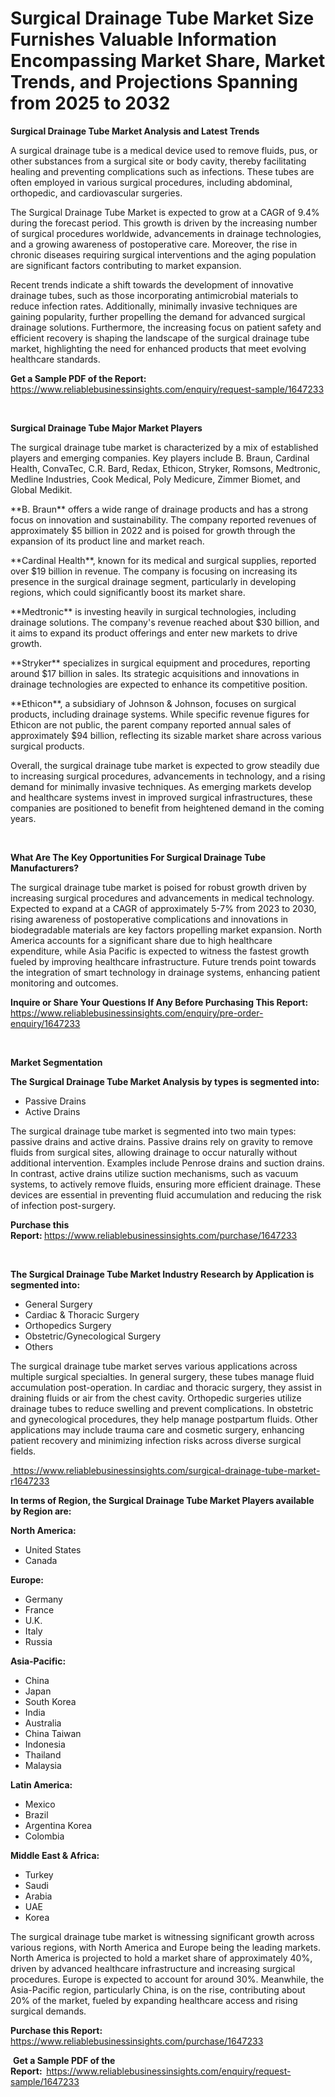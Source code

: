 <p><h1>Surgical Drainage Tube Market Size Furnishes Valuable Information Encompassing Market Share, Market Trends, and Projections Spanning from 2025 to 2032</h1></p><p><strong>Surgical Drainage Tube Market Analysis and Latest Trends</strong></p>
<p><p>A surgical drainage tube is a medical device used to remove fluids, pus, or other substances from a surgical site or body cavity, thereby facilitating healing and preventing complications such as infections. These tubes are often employed in various surgical procedures, including abdominal, orthopedic, and cardiovascular surgeries.</p><p>The Surgical Drainage Tube Market is expected to grow at a CAGR of 9.4% during the forecast period. This growth is driven by the increasing number of surgical procedures worldwide, advancements in drainage technologies, and a growing awareness of postoperative care. Moreover, the rise in chronic diseases requiring surgical interventions and the aging population are significant factors contributing to market expansion. </p><p>Recent trends indicate a shift towards the development of innovative drainage tubes, such as those incorporating antimicrobial materials to reduce infection rates. Additionally, minimally invasive techniques are gaining popularity, further propelling the demand for advanced surgical drainage solutions. Furthermore, the increasing focus on patient safety and efficient recovery is shaping the landscape of the surgical drainage tube market, highlighting the need for enhanced products that meet evolving healthcare standards.</p></p>
<p><strong>Get a Sample PDF of the Report:&nbsp;</strong> <a href="https://www.reliablebusinessinsights.com/enquiry/request-sample/1647233?utm_campaign=2224&utm_medium=2&utm_source=Github&utm_content=ia&utm_term=13042025&utm_id=surgical-drainage-tube">https://www.reliablebusinessinsights.com/enquiry/request-sample/1647233</a></p>
<p>&nbsp;</p>
<p><strong>Surgical Drainage Tube Major Market Players</strong></p>
<p><p>The surgical drainage tube market is characterized by a mix of established players and emerging companies. Key players include B. Braun, Cardinal Health, ConvaTec, C.R. Bard, Redax, Ethicon, Stryker, Romsons, Medtronic, Medline Industries, Cook Medical, Poly Medicure, Zimmer Biomet, and Global Medikit.</p><p>**B. Braun** offers a wide range of drainage products and has a strong focus on innovation and sustainability. The company reported revenues of approximately $5 billion in 2022 and is poised for growth through the expansion of its product line and market reach.</p><p>**Cardinal Health**, known for its medical and surgical supplies, reported over $19 billion in revenue. The company is focusing on increasing its presence in the surgical drainage segment, particularly in developing regions, which could significantly boost its market share.</p><p>**Medtronic** is investing heavily in surgical technologies, including drainage solutions. The company's revenue reached about $30 billion, and it aims to expand its product offerings and enter new markets to drive growth.</p><p>**Stryker** specializes in surgical equipment and procedures, reporting around $17 billion in sales. Its strategic acquisitions and innovations in drainage technologies are expected to enhance its competitive position.</p><p>**Ethicon**, a subsidiary of Johnson & Johnson, focuses on surgical products, including drainage systems. While specific revenue figures for Ethicon are not public, the parent company reported annual sales of approximately $94 billion, reflecting its sizable market share across various surgical products.</p><p>Overall, the surgical drainage tube market is expected to grow steadily due to increasing surgical procedures, advancements in technology, and a rising demand for minimally invasive techniques. As emerging markets develop and healthcare systems invest in improved surgical infrastructures, these companies are positioned to benefit from heightened demand in the coming years.</p></p>
<p>&nbsp;</p>
<p><strong>What Are The Key Opportunities For Surgical Drainage Tube Manufacturers?</strong></p>
<p><p>The surgical drainage tube market is poised for robust growth driven by increasing surgical procedures and advancements in medical technology. Expected to expand at a CAGR of approximately 5-7% from 2023 to 2030, rising awareness of postoperative complications and innovations in biodegradable materials are key factors propelling market expansion. North America accounts for a significant share due to high healthcare expenditure, while Asia Pacific is expected to witness the fastest growth fueled by improving healthcare infrastructure. Future trends point towards the integration of smart technology in drainage systems, enhancing patient monitoring and outcomes.</p></p>
<p><strong>Inquire or Share Your Questions If Any Before Purchasing This Report:</strong> <a href="https://www.reliablebusinessinsights.com/enquiry/pre-order-enquiry/1647233?utm_campaign=2224&utm_medium=2&utm_source=Github&utm_content=ia&utm_term=13042025&utm_id=surgical-drainage-tube">https://www.reliablebusinessinsights.com/enquiry/pre-order-enquiry/1647233</a></p>
<p>&nbsp;</p>
<p><strong>Market Segmentation</strong></p>
<p><strong>The Surgical Drainage Tube Market Analysis by types is segmented into:</strong></p>
<p><ul><li>Passive Drains</li><li>Active Drains</li></ul></p>
<p><p>The surgical drainage tube market is segmented into two main types: passive drains and active drains. Passive drains rely on gravity to remove fluids from surgical sites, allowing drainage to occur naturally without additional intervention. Examples include Penrose drains and suction drains. In contrast, active drains utilize suction mechanisms, such as vacuum systems, to actively remove fluids, ensuring more efficient drainage. These devices are essential in preventing fluid accumulation and reducing the risk of infection post-surgery.</p></p>
<p><strong>Purchase this Report:&nbsp;</strong><a href="https://www.reliablebusinessinsights.com/purchase/1647233?utm_campaign=2224&utm_medium=2&utm_source=Github&utm_content=ia&utm_term=13042025&utm_id=surgical-drainage-tube">https://www.reliablebusinessinsights.com/purchase/1647233</a></p>
<p>&nbsp;</p>
<p><strong>The Surgical Drainage Tube Market Industry Research by Application is segmented into:</strong></p>
<p><ul><li>General Surgery</li><li>Cardiac & Thoracic Surgery</li><li>Orthopedics Surgery</li><li>Obstetric/Gynecological Surgery</li><li>Others</li></ul></p>
<p><p>The surgical drainage tube market serves various applications across multiple surgical specialties. In general surgery, these tubes manage fluid accumulation post-operation. In cardiac and thoracic surgery, they assist in draining fluids or air from the chest cavity. Orthopedic surgeries utilize drainage tubes to reduce swelling and prevent complications. In obstetric and gynecological procedures, they help manage postpartum fluids. Other applications may include trauma care and cosmetic surgery, enhancing patient recovery and minimizing infection risks across diverse surgical fields.</p></p>
<p><a href="https://www.reliablebusinessinsights.com/surgical-drainage-tube-market-r1647233?utm_campaign=2224&utm_medium=2&utm_source=Github&utm_content=ia&utm_term=13042025&utm_id=surgical-drainage-tube">&nbsp;https://www.reliablebusinessinsights.com/surgical-drainage-tube-market-r1647233</a></p>
<p><strong>In terms of Region, the Surgical Drainage Tube Market Players available by Region are:</strong></p>
<p>
    <p> <strong> North America: </strong>
        <ul>
            <li>United States</li>
            <li>Canada</li>
        </ul>
        </p> 
    <p> <strong> Europe: </strong>
        <ul>
            <li>Germany</li>
            <li>France</li>
            <li>U.K.</li>
            <li>Italy</li>
            <li>Russia</li>
        </ul>
        </p> 
    <p> <strong> Asia-Pacific: </strong>
        <ul>
            <li>China</li>
            <li>Japan</li>
            <li>South Korea</li>
            <li>India</li>
            <li>Australia</li>
            <li>China Taiwan</li>
            <li>Indonesia</li>
            <li>Thailand</li>
            <li>Malaysia</li>
        </ul>
        </p> 
    <p> <strong> Latin America: </strong>
        <ul>
            <li>Mexico</li>
            <li>Brazil</li>
            <li>Argentina Korea</li>
            <li>Colombia</li>
        </ul>
        </p> 
    <p> <strong> Middle East & Africa: </strong>
        <ul>
            <li>Turkey</li>
            <li>Saudi</li>
            <li>Arabia</li>
            <li>UAE</li>
            <li>Korea</li>
        </ul>
    </p>
    </p>
<p><p>The surgical drainage tube market is witnessing significant growth across various regions, with North America and Europe being the leading markets. North America is projected to hold a market share of approximately 40%, driven by advanced healthcare infrastructure and increasing surgical procedures. Europe is expected to account for around 30%. Meanwhile, the Asia-Pacific region, particularly China, is on the rise, contributing about 20% of the market, fueled by expanding healthcare access and rising surgical demands.</p></p>
<p><strong>Purchase this Report: </strong><a href="https://www.reliablebusinessinsights.com/purchase/1647233?utm_campaign=2224&utm_medium=2&utm_source=Github&utm_content=ia&utm_term=13042025&utm_id=surgical-drainage-tube">https://www.reliablebusinessinsights.com/purchase/1647233</a></p>
<p>&nbsp;<strong>Get a Sample PDF of the Report:&nbsp;&nbsp;</strong><a href="https://www.reliablebusinessinsights.com/enquiry/request-sample/1647233?utm_campaign=2224&utm_medium=2&utm_source=Github&utm_content=ia&utm_term=13042025&utm_id=surgical-drainage-tube">https://www.reliablebusinessinsights.com/enquiry/request-sample/1647233</a></p>
<p><strong></strong></p>
<p><p></p><p></p><p></p></p>